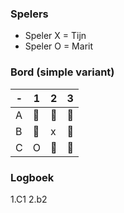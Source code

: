### Spelers
- Speler X = Tijn
- Speler O = Marit

### Bord (simple variant)
| - | 1 | 2 | 3 |
|---|---|---|---|
| A |🔲|🔲|🔲|
| B |🔲|x|🔲|
| C |O |🔲|🔲|

### Logboek
1.C1
2.b2